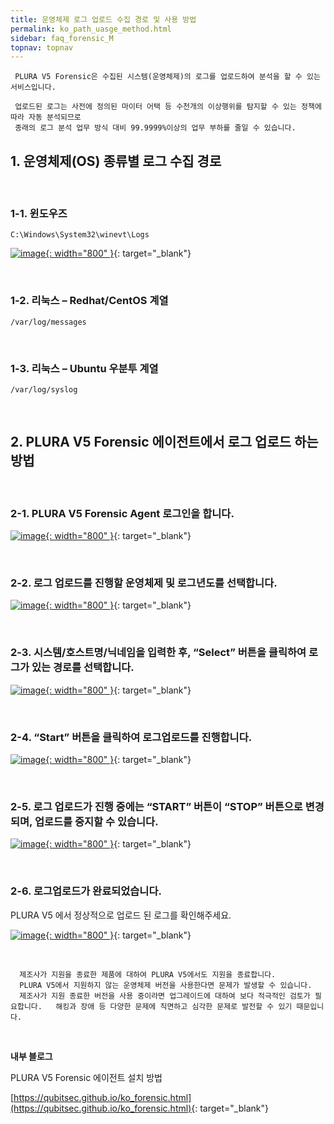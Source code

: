 ```yaml
---
title: 운영체제 로그 업로드 수집 경로 및 사용 방법
permalink: ko_path_uasge_method.html
sidebar: faq_forensic_M
topnav: topnav
---
```


     PLURA V5 Forensic은 수집된 시스템(운영체제)의 로그를 업로드하여 분석을 할 수 있는 서비스입니다.

     업로드된 로그는 사전에 정의된 마이터 어택 등 수천개의 이상행위를 탐지할 수 있는 정책에 따라 자동 분석되므로
     종래의 로그 분석 업무 방식 대비 99.9999%이상의 업무 부하를 줄일 수 있습니다.


## 1. 운영체제(OS) 종류별 로그 수집 경로

<br />

### 1-1. 윈도우즈

`C:\Windows\System32\winevt\Logs`

[![image](/docs/images/Additianal/path/1.png){: width="800" }](/docs/images/Additianal/path/1.png){: target="_blank"}

<br />

### 1-2. 리눅스 – Redhat/CentOS 계열

`/var/log/messages`

<br />

### 1-3. 리눅스 – Ubuntu 우분투 계열

`/var/log/syslog`

<br />

## 2. PLURA V5 Forensic 에이전트에서 로그 업로드 하는 방법

<br />

### 2-1. PLURA V5 Forensic Agent 로그인을 합니다.

[![image](/docs/images/Additianal/path/2.png){: width="800" }](/docs/images/Additianal/path/2.png){: target="_blank"}

<br />

### 2-2. 로그 업로드를 진행할 운영체제 및 로그년도를 선택합니다.

[![image](/docs/images/Additianal/path/3.png){: width="800" }](/docs/images/Additianal/path/3.png){: target="_blank"}

<br />

### 2-3. 시스템/호스트명/닉네임을 입력한 후, “Select” 버튼을 클릭하여 로그가 있는 경로를 선택합니다.

[![image](/docs/images/Additianal/path/4.png){: width="800" }](/docs/images/Additianal/path/4.png){: target="_blank"}

<br />

### 2-4. “Start” 버튼을 클릭하여 로그업로드를 진행합니다.

[![image](/docs/images/Additianal/path/5.png){: width="800" }](/docs/images/Additianal/path/5.png){: target="_blank"}

<br />

### 2-5. 로그 업로드가 진행 중에는 “START” 버튼이 “STOP” 버튼으로 변경되며, 업로드를 중지할 수 있습니다.

[![image](/docs/images/Additianal/path/6.png){: width="800" }](/docs/images/Additianal/path/6.png){: target="_blank"}

<br />

### 2-6. 로그업로드가 완료되었습니다.

PLURA V5 에서 정상적으로 업로드 된 로그를 확인해주세요.

[![image](/docs/images/Additianal/path/7.png){: width="800" }](/docs/images/Additianal/path/7.png){: target="_blank"}
 
<br />

      제조사가 지원을 종료한 제품에 대하여 PLURA V5에서도 지원을 종료합니다.  
      PLURA V5에서 지원하지 않는 운영체제 버전을 사용한다면 문제가 발생할 수 있습니다.  
      제조사가 지원 종료한 버전을 사용 중이라면 업그레이드에 대하여 보다 적극적인 검토가 필요합니다.   해킹과 장애 등 다양한 문제에 직면하고 심각한 문제로 발전할 수 있기 때문입니다.

<br />

**내부 블로그**

PLURA V5 Forensic 에이전트 설치 방법

[https://qubitsec.github.io/ko_forensic.html](https://qubitsec.github.io/ko_forensic.html){: target="_blank"}
